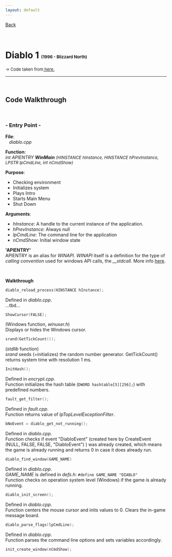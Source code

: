 ```yaml
---
layout: default
---
```


[Back](../../)

&nbsp;

# Diablo 1 <font size="-1">(1996 - Blizzard North)</font>  

<font size="-1">&rarr; Code taken from[ here.</font>](https://github.com/diasurgical/devilution)  

---  

&nbsp;

## Code Walkthrough  

&nbsp;

### **- Entry Point -**  

**File**:  
&nbsp;&nbsp;&nbsp;*diablo.cpp*  

**Function**:   
*int APIENTRY **WinMain** <font size="-1">(HINSTANCE hInstance, HINSTANCE hPrevInstance, LPSTR lpCmdLine, int nCmdShow)*</font>   

**Purpose**:  
- Checking environment
- Initializes system
- Plays Intro
- Starts Main Menu
- Shut Down
&nbsp;

**Arguments**:
- *hInstance*: A handle to the current instance of the application.
- *hPrevInstance*: Always null
- *lpCmdLine*: The command line for the application
- *nCmdShow*: Initial window state
&nbsp;  

**'APIENTRY'**  
APIENTRY is an alias for *WINAPI*. *WINAPI* itself is a definition for the type of *calling convention* used for windows API calls, the *__stdcall*. More info [here](../c_cpp.html#ch1-12).  

&nbsp;

**Walkthrough**  

```c
diablo_reload_process(HINSTANCE hInstance);
```
Defined in *diablo.cpp*.  
...tbd...

```c
ShowCursor(FALSE);
```
(Windows function, *winuser.h*)  
Displays or hides the Windows cursor.

```c
srand(GetTickCount());
```
(*stdlib* function)  
*srand* seeds (=initializes) the random number generator. GetTickCount() returns system time with resolution 1 ms.

```c
InitHash();
```
Defined in *encrypt.cpp*.  
Function initializes the hash table (``DWORD hashtable[5][256];``) with predefined numbers.  

```c
fault_get_filter();
```
Defined in *fault.cpp*.  
Function returns value of *lpTopLevelExceptionFilter*.

```c
bNoEvent = diablo_get_not_running();
```
Defined in *diablo.cpp*.  
Function checks if event "DiabloEvent" (created here by CreateEvent (NULL, FALSE, FALSE, "DiabloEvent") ) was already created, which means the game is already running and returns 0 in case it does already run.

```c
diablo_find_window(GAME_NAME)
```
Defined in *diablo.cpp*.  
*GAME_NAME* is defined in *defs.h*: `#define GAME_NAME "DIABLO"`  
Function checks on operation system level (Windows) if the game is already running.  

```c
diablo_init_screen();
```
Defined in *diablo.cpp*.  
Function centers the mouse cursor and inits values to 0.
Clears the in-game message board.

```c
diablo_parse_flags(lpCmdLine);
```
Defined in *diablo.cpp*.  
Function parses the command line options and sets variables accordingly.

```c
init_create_window(nCmdShow);
```

